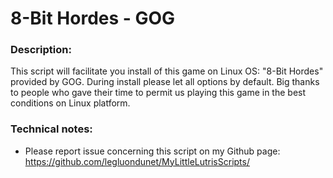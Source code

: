 # 8-Bit Hordes - GOG

### Description:
This script will facilitate you install of this game on Linux OS:
"8-Bit Hordes" provided by GOG.
During install please let all options by default.
Big thanks to people who gave their time to permit us playing this game in the best conditions on Linux platform.

### Technical notes:
- Please report issue concerning this script on my Github page:
https://github.com/legluondunet/MyLittleLutrisScripts/
